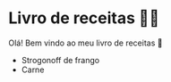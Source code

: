 # Livro de receitas :man_cook:

Olá! Bem vindo ao meu livro de receitas :wave: 

- Strogonoff de frango
- Carne
